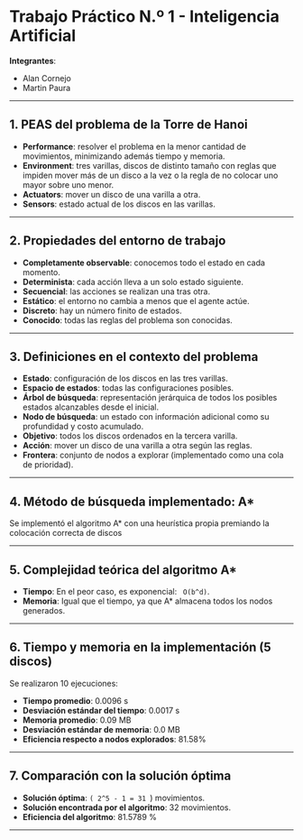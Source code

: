 # Trabajo Práctico N.º 1 - Inteligencia Artificial

**Integrantes**: 
- Alan Cornejo 
- Martin Paura

---

## 1. PEAS del problema de la Torre de Hanoi


- **Performance**: resolver el problema en la menor cantidad de movimientos, minimizando además tiempo y memoria.
- **Environment**: tres varillas, discos de distinto tamaño con reglas que impiden mover más de un disco a la vez o la regla de no colocar uno mayor sobre uno menor.
- **Actuators**: mover un disco de una varilla a otra.
- **Sensors**: estado actual de los discos en las varillas.


---

## 2. Propiedades del entorno de trabajo

- **Completamente observable**: conocemos todo el estado en cada momento.
- **Determinista**: cada acción lleva a un solo estado siguiente.
- **Secuencial**: las acciones se realizan una tras otra.
- **Estático**: el entorno no cambia a menos que el agente actúe.
- **Discreto**: hay un número finito de estados.
- **Conocido**: todas las reglas del problema son conocidas.

---

## 3. Definiciones en el contexto del problema

- **Estado**: configuración de los discos en las tres varillas.
- **Espacio de estados**: todas las configuraciones posibles.
- **Árbol de búsqueda**: representación jerárquica de todos los posibles estados alcanzables desde el inicial.
- **Nodo de búsqueda**: un estado con información adicional como su profundidad y costo acumulado.
- **Objetivo**: todos los discos ordenados en la tercera varilla.
- **Acción**: mover un disco de una varilla a otra según las reglas.
- **Frontera**: conjunto de nodos a explorar (implementado como una cola de prioridad).

---

## 4. Método de búsqueda implementado: A*

Se implementó el algoritmo A* con una heurística propia premiando la colocación correcta de discos 

---

## 5. Complejidad teórica del algoritmo A*

- **Tiempo**: En el peor caso, es exponencial: ` O(b^d)`.
- **Memoria**: Igual que el tiempo, ya que A* almacena todos los nodos generados.

---

## 6. Tiempo y memoria en la implementación (5 discos)

Se realizaron 10 ejecuciones:

- **Tiempo promedio**: 0.0096 s  
- **Desviación estándar del tiempo**: 0.0017 s  
- **Memoria promedio**: 0.09 MB  
- **Desviación estándar de memoria**: 0.0 MB
- **Eficiencia respecto a nodos explorados**: 81.58%

---

## 7. Comparación con la solución óptima

- **Solución óptima**: `( 2^5 - 1 = 31 `) movimientos.  
- **Solución encontrada por el algoritmo**: 32 movimientos.  
- **Eficiencia del algoritmo**: 81.5789 % 

---


